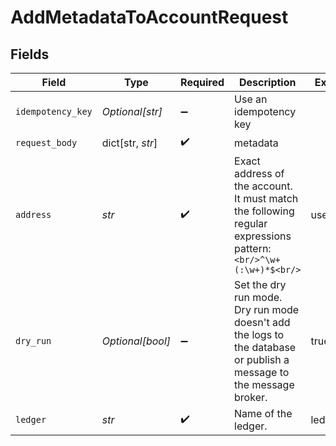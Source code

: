 # AddMetadataToAccountRequest


## Fields

| Field                                                                                                               | Type                                                                                                                | Required                                                                                                            | Description                                                                                                         | Example                                                                                                             |
| ------------------------------------------------------------------------------------------------------------------- | ------------------------------------------------------------------------------------------------------------------- | ------------------------------------------------------------------------------------------------------------------- | ------------------------------------------------------------------------------------------------------------------- | ------------------------------------------------------------------------------------------------------------------- |
| `idempotency_key`                                                                                                   | *Optional[str]*                                                                                                     | :heavy_minus_sign:                                                                                                  | Use an idempotency key                                                                                              |                                                                                                                     |
| `request_body`                                                                                                      | dict[str, *str*]                                                                                                    | :heavy_check_mark:                                                                                                  | metadata                                                                                                            |                                                                                                                     |
| `address`                                                                                                           | *str*                                                                                                               | :heavy_check_mark:                                                                                                  | Exact address of the account. It must match the following regular expressions pattern:<br/>```<br/>^\w+(:\w+)*$<br/>```<br/> | users:001                                                                                                           |
| `dry_run`                                                                                                           | *Optional[bool]*                                                                                                    | :heavy_minus_sign:                                                                                                  | Set the dry run mode. Dry run mode doesn't add the logs to the database or publish a message to the message broker. | true                                                                                                                |
| `ledger`                                                                                                            | *str*                                                                                                               | :heavy_check_mark:                                                                                                  | Name of the ledger.                                                                                                 | ledger001                                                                                                           |